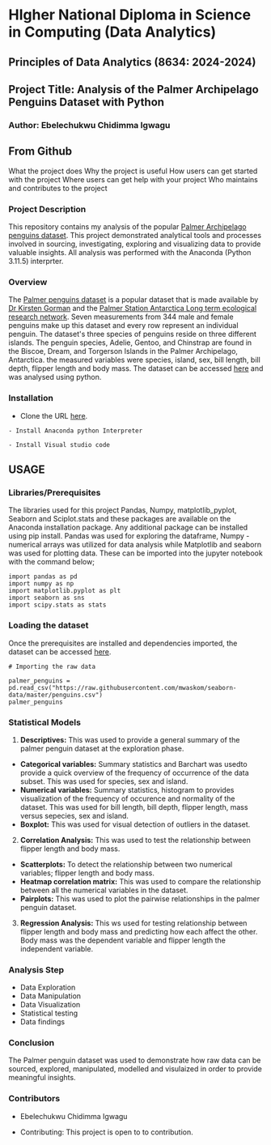 
# HIgher National Diploma in Science in Computing (Data Analytics)
## Principles of Data Analytics (8634: 2024-2024)
## Project Title: Analysis of the Palmer Archipelago Penguins Dataset with Python
### Author: Ebelechukwu Chidimma Igwagu

## From Github
What the project does
Why the project is useful
How users can get started with the project
Where users can get help with your project
Who maintains and contributes to the project

### Project Description

This repository contains my analysis of the popular [Palmer Archipelago penguins dataset](https://raw.githubusercontent.com/mwaskom/seaborn-data/master/penguins.csv).  This project demonstrated analytical tools and processes involved in sourcing, investigating, exploring and visualizing data to provide valuable insights. All analysis was performed with the Anaconda (Python 3.11.5) interprter.

### Overview
The [Palmer penguins dataset](https://raw.githubusercontent.com/mwaskom/seaborn-data/master/penguins.csv) is a popular dataset that is made available by [Dr Kirsten Gorman](https://www.uaf.edu/cfos/people/faculty/detail/kristen-gorman.php) and the [Palmer Station Antarctica Long term ecological research network](https://pallter.marine.rutgers.edu/). Seven measurements from 344 male and female penguins make up this dataset and every row represent an individual penguin. The dataset's three species of penguins reside on three different islands. The penguin species, Adelie, Gentoo, and Chinstrap are found in the Biscoe, Dream, and Torgerson Islands in the Palmer Archipelago, Antarctica. the measured variables were species, island, sex, bill length, bill depth, flipper length and body mass. The dataset can be accessed [here](https://raw.githubusercontent.com/mwaskom/seaborn-data/master/penguins.csv) and was analysed using python.


### Installation
- Clone the URL [here](https://github.com/Gtalen/data-analytics.git).

```
- Install Anaconda python Interpreter

- Install Visual studio code

```
## USAGE

### Libraries/Prerequisites


The libraries used for this project Pandas, Numpy, matplotlib_pyplot, Seaborn and Sciplot.stats and these packages are available on the Anaconda installation package. Any additional package can be installed using pip install. Pandas was used for exploring the dataframe, Numpy - numerical arrays was utilized for data analysis while Matplotlib and seaborn was used for plotting data. These can be imported into the jupyter notebook with the command below;

```
import pandas as pd
import numpy as np
import matplotlib.pyplot as plt
import seaborn as sns
import scipy.stats as stats
```

### Loading the dataset

Once the prerequisites are installed and dependencies imported, the dataset can be accessed [here](https://raw.githubusercontent.com/mwaskom/seaborn-data/master/penguins.csv).

```
# Importing the raw data 

palmer_penguins = pd.read_csv("https://raw.githubusercontent.com/mwaskom/seaborn-data/master/penguins.csv")
palmer_penguins

```
### Statistical Models

1. **Descriptives:** This was used to provide a general summary of the palmer penguin dataset at the exploration phase.
- **Categorical variables:** Summary statistics and Barchart was usedto provide a quick overview of the frequency of occurrence of the data subset. This was used for species, sex and island.
- **Numerical variables:** Summary statistics, histogram to provides visualization of the frequency of occurence and normality of the dataset. This was used for bill length, bill depth, flipper length, mass versus sepecies, sex and island.
- **Boxplot:** This was used for visual detection of outliers in the dataset.

2. **Correlation Analysis:** This was used to test the relationship between flipper length and body mass. 
-  **Scatterplots:** To detect the relationship between two numerical variables; flipper length and body mass.
- **Heatmap correlation matrix:** This was used to compare the relationship between all the numerical variables in the dataset.
- **Pairplots:** This was used to plot the pairwise relationships in the palmer penguin dataset.

3. **Regression Analysis:** This ws used for  testing relationship between flipper length and body mass and predicting how each affect the other. Body mass was the dependent variable and flipper length the independent variable.

### Analysis Step

- Data Exploration
- Data Manipulation
- Data Visualization
- Statistical testing
- Data findings 


 ### Conclusion
The Palmer penguin dataset was used to demonstrate how raw data can be sourced, explored, manipulated, modelled and visulaized in  order to provide meaningful insights. 


### Contributors
- Ebelechukwu Chidimma Igwagu

- Contributing: This project is open to to contribution.

